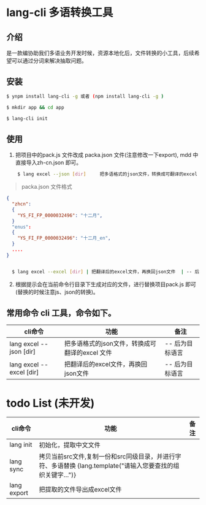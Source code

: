 # lang-cli 多语转换工具

## 介绍

是一款编协助我们多语业务开发时候，资源本地化后，文件转换的小工具，后续希望可以通过分词来解决抽取问题。


## 安装

```bash
$ ynpm install lang-cli -g 或者 (npm install lang-cli -g )

$ mkdir app && cd app

$ lang-cli init
```

## 使用

 1. 把项目中的pack.js 文件改成 packa.json 文件(注意修改一下export), mdd 中直接导入zh-cn.json 即可。

```bash
    $ lang excel --json [dir]     把多语格式的json文件，转换成可翻译的excel 文件  | -- 后为目标语言 

```

> packa.json 文件格式

```json
{
  "zhcn":
  {
    "YS_FI_FP_0000032496": "十二月",
  }
  "enus":
  {
    "YS_FI_FP_0000032496": "十二月_en",
  }
  ....
}

```

```bash

  $ lang excel --excel [dir] | 把翻译后的excel文件，再换回json文件  | -- 后为目标语言 |
```
  2. 根据提示会在当前命令行目录下生成对应的文件，进行替换项目pack.js 即可(替换的时候注意js、json的转换)。


## 常用命令 cli 工具，命令如下。

| cli命令 | 功能 | 备注  |
| --- | --- | --- |
| lang excel --json [dir] | 把多语格式的json文件，转换成可翻译的excel 文件  | -- 后为目标语言 |
| lang excel --excel [dir] | 把翻译后的excel文件，再换回json文件  | -- 后为目标语言 |


# todo List (未开发)

| cli命令 | 功能 | 备注  |
| --- | --- | --- |
| lang init | 初始化，提取中文文件 |  |
| lang sync | 拷贝当前src文件,复制一份和src同级目录，并进行字符、多语替换 {lang.template("请输入您要查找的组织关键字…")} |  |
| lang export| 把提取的文件导出成excel文件 |  |

